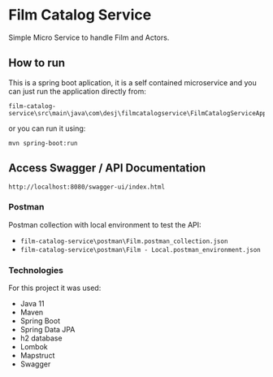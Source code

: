 # Film Catalog Service

Simple Micro Service to handle Film and Actors.

## How to run
This is a spring boot aplication, it is a self contained microservice and you can just run the application directly from:
 ```
 film-catalog-service\src\main\java\com\desj\filmcatalogservice\FilmCatalogServiceApplication.java
```

or you can run it using:
```
mvn spring-boot:run
```

## Access Swagger / API Documentation

```
http://localhost:8080/swagger-ui/index.html
```

### Postman
Postman collection with local environment to test the API:
- `film-catalog-service\postman\Film.postman_collection.json`
- `film-catalog-service\postman\Film - Local.postman_environment.json`

### Technologies
For this project it was used:
- Java 11
- Maven
- Spring Boot
- Spring Data JPA
- h2 database
- Lombok
- Mapstruct
- Swagger